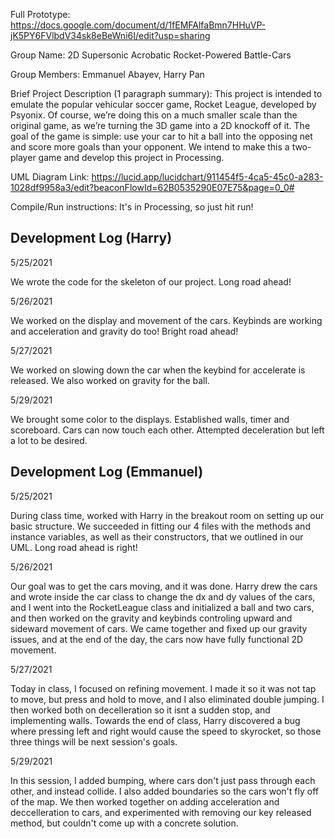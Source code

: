 Full Prototype: https://docs.google.com/document/d/1fEMFAlfaBmn7HHuVP-jK5PY6FVlbdV34sk8eBeWni6I/edit?usp=sharing

Group Name: 2D Supersonic Acrobatic Rocket-Powered Battle-Cars

Group Members: Emmanuel Abayev, Harry Pan

Brief Project Description (1 paragraph summary):
This project is intended to emulate the popular vehicular soccer game, Rocket League, developed by Psyonix. 
Of course, we’re doing this on a much smaller scale than the original game, as we’re turning the 3D game 
into a 2D knockoff of it. The goal of the game is simple: use your car to hit a ball into the opposing net 
and score more goals than your opponent. We intend to make this a two-player game and develop this project 
in Processing.

UML Diagram Link: https://lucid.app/lucidchart/911454f5-4ca5-45c0-a283-1028df9958a3/edit?beaconFlowId=62B0535290E07E75&page=0_0#

Compile/Run instructions: It's in Processing, so just hit run!

Development Log (Harry)
-----------------------
5/25/2021 

We wrote the code for the skeleton of our project. Long road ahead!

5/26/2021

We worked on the display and movement of the cars. Keybinds are working and acceleration and gravity do too! Bright road ahead!

5/27/2021

We worked on slowing down the car when the keybind for accelerate is released. We also worked on gravity for the ball.

5/29/2021

We brought some color to the displays. Established walls, timer and scoreboard. Cars can now touch each other. Attempted deceleration but left a lot to be desired.

Development Log (Emmanuel)
--------------------------
5/25/2021

During class time, worked with Harry in the breakout room on setting up our basic structure. We succeeded in fitting our 4 files with the methods and instance variables, as well as their constructors, that we outlined in our UML. Long road ahead is right!

5/26/2021

Our goal was to get the cars moving, and it was done. Harry drew the cars and wrote inside the car class to change the dx and dy values of the cars, and I went into the RocketLeague class and initialized a ball and two cars, and then worked on the gravity and keybinds controling upward and sideward movement of cars. We came together and fixed up our gravity issues, and at the end of the day, the cars now have fully functional 2D movement.

5/27/2021

Today in class, I focused on refining movement. I made it so it was not tap to move, but press and hold to move, and I also eliminated double jumping. I then worked both on decelleration so it isnt a sudden stop, and implementing walls. Towards the end of class, Harry discovered a bug where pressing left and right would cause the speed to skyrocket, so those three things will be next session's goals.

5/29/2021

In this session, I added bumping, where cars don't just pass through each other, and instead collide. I also added boundaries so the cars won't fly off of the map. We then worked together on adding acceleration and deccelleration to cars, and experimented with removing our key released method, but couldn't come up with a concrete solution.
